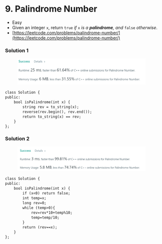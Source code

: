 # 9. Palindrome Number

* Easy
* Given an integer `x`, return `true` _if_ `x` _is a **palindrome**, and_ `false` _otherwise_.
* [https://leetcode.com/problems/palindrome-number/](https://leetcode.com/problems/palindrome-number/)

### Solution 1

<figure><img src="../.gitbook/assets/image (291).png" alt=""><figcaption></figcaption></figure>

```
class Solution {
public:
    bool isPalindrome(int x) {
        string rev = to_string(x);
        reverse(rev.begin(), rev.end());
        return to_string(x) == rev;
    }
};
```

### Solution 2

<figure><img src="../.gitbook/assets/image (3) (1) (1).png" alt=""><figcaption></figcaption></figure>

```
class Solution {
public:
    bool isPalindrome(int x) {
        if (x<0) return false;
        int temp=x;
        long rev=0;
        while (temp>0){
            rev=rev*10+temp%10;
            temp=temp/10;
        }
        return (rev==x);
    }
};
```
